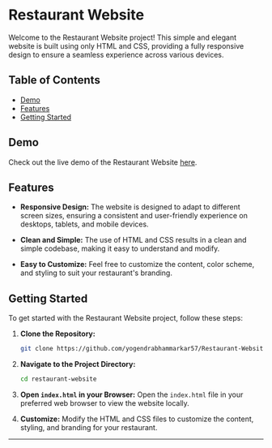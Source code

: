 # Restaurant Website

Welcome to the Restaurant Website project! This simple and elegant website is built using only HTML and CSS, providing a fully responsive design to ensure a seamless experience across various devices.

## Table of Contents

- [Demo](#demo)
- [Features](#features)
- [Getting Started](#getting-started)


## Demo

Check out the live demo of the Restaurant Website [here](#https://yogendrabhammarkar57.github.io/Restaurant-Website/).

## Features

- **Responsive Design:** The website is designed to adapt to different screen sizes, ensuring a consistent and user-friendly experience on desktops, tablets, and mobile devices.

- **Clean and Simple:** The use of HTML and CSS results in a clean and simple codebase, making it easy to understand and modify.

- **Easy to Customize:** Feel free to customize the content, color scheme, and styling to suit your restaurant's branding.

## Getting Started

To get started with the Restaurant Website project, follow these steps:

1. **Clone the Repository:**
   ```bash
   git clone https://github.com/yogendrabhammarkar57/Restaurant-Website.git
   ```

2. **Navigate to the Project Directory:**
   ```bash
   cd restaurant-website
   ```

3. **Open `index.html` in your Browser:**
   Open the `index.html` file in your preferred web browser to view the website locally.

4. **Customize:**
   Modify the HTML and CSS files to customize the content, styling, and branding for your restaurant.


---
